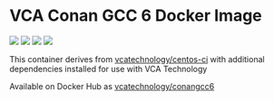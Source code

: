 # VCA Conan GCC 6 Docker Image

[![](https://images.microbadger.com/badges/image/vcatechnology/conangcc6.svg)](http://microbadger.com/images/vcatechnology/conangcc6 "Image Layers") [![](https://images.microbadger.com/badges/version/vcatechnology/conangcc6.svg)](http://microbadger.com/images/vcatechnology/conangcc6 "Image Version") [![](https://images.microbadger.com/badges/license/vcatechnology/conangcc6.svg)](https://microbadger.com/images/vcatechnology/conangcc6 "Image License")  [![](https://images.microbadger.com/badges/commit/vcatechnology/conangcc6.svg)](https://github.com/vcatechnology/docker-conangcc6 "Image Commit")

This container derives from
[vcatechnology/centos-ci](https://hub.docker.com/r/lacoste/conangcc6) with additional dependencies installed
for use with VCA Technology

Available on Docker Hub as [vcatechnology/conangcc6](https://hub.docker.com/r/vcatechnology/conangcc6/)
